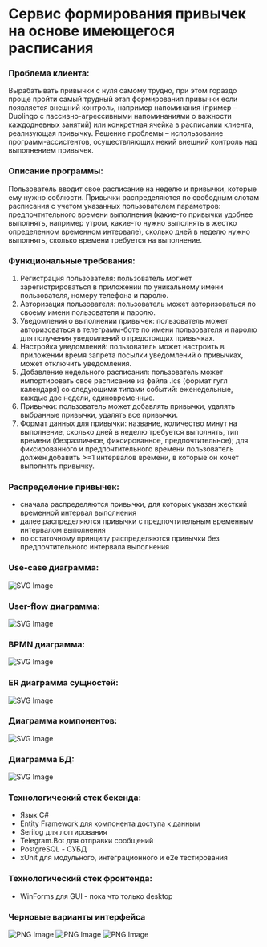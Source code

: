 # Сервис формирования привычек на основе имеющегося расписания
### Проблема клиента:
Вырабатывать привычки с нуля самому трудно, при этом гораздо проще пройти самый трудный этап формирования привычки если появляется внешний контроль, например напоминания (пример – Duolingo с пассивно-агрессивными напоминаниями о важности каждодневных занятий) или конкретная ячейка в расписании клиента, реализующая привычку. Решение проблемы – использование программ-ассистентов, осуществляющих некий внешний контроль над выполнением привычек.
### Описание программы: 
Пользователь вводит свое расписание на неделю и привычки, которые ему нужно соблюсти. Привычки распределяются по свободным слотам расписания с учетом указанных пользователем параметров: предпочтительного времени выполнения (какие-то привычки удобнее выполнять, например утром, какие-то нужно выполнять в жестко определенном временном интервале), сколько дней в неделю нужно выполнять, сколько времени требуется на выполнение.
### Функциональные требования:
1) Регистрация пользователя: пользователь могжет зарегистрироваться в приложении по уникальному имени пользователя, номеру телефона и паролю.
2) Авторизация пользователя: пользователь может авторизоваться по своему имени пользователя и паролю.
3) Уведомления о выполнении привычек: пользователь может авторизоваться в телеграмм-боте по имени пользователя и паролю для получения уведомлений о предстоящих привычках.
4) Настройка уведомлений: пользователь может настроить в приложении время запрета посылки уведомлений о привычках, может отключить уведомления.
5) Добавление недельного расписания: пользователь может импортировать свое расписание из файла .ics (формат гугл календаря) со следующими типами событий: еженедельные, каждые две недели, единовременные.
6) Привычки: пользователь может добавлять привычки, удалять выбранные привычки, удалять все привычки.
7) Формат данных для привычки: название, количество минут на выполнение, сколько дней в неделю требуется выполнять, тип времени (безразличное, фиксированное, предпочтительное); для фиксированного и предпочтительного времени пользователь должен добавить >=1 интервалов времени, в которые он хочет выполнять привычку.
### Распределение привычек:
* сначала распределяются привычки, для которых указан жесткий временной интервал выполнения
* далее распределяются привычки с предпочтительным временным интервалом выполнения
* по остаточному принципу распределяются привычки без предпочтительного интервала выполнения
### Use-case диаграмма:
![SVG Image](./docs/use_case.svg)
### User-flow диаграмма:
![SVG Image](./docs/user_flow.svg)
### BPMN диаграмма:
![SVG Image](./docs/bpmn.svg)
### ER диаграмма сущностей:
![SVG Image](./docs/ER.svg)
### Диаграмма компонентов:
![SVG Image](./docs/Components.svg)
### Диаграмма БД:
![SVG Image](./docs/DB.svg)
### Технологический стек бекенда:
* Язык C#
* Entity Framework для компонента доступа к данным
* Serilog для логгирования
* Telegram.Bot для отправки сообщений
* PostgreSQL - СУБД
* xUnit для модульного, интеграционного и e2e тестирования
### Технологический стек фронтенда:
* WinForms для GUI - пока что только desktop
### Черновые варианты интерфейса
![PNG Image](./docs/auth.png)
![PNG Image](./docs/add_habit.png)
![PNG Image](./docs/main_window.png)